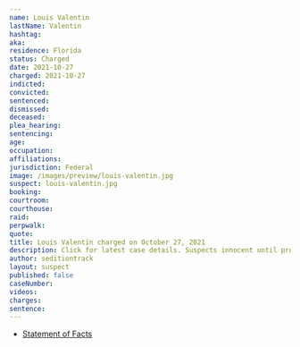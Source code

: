 ```yaml
---
name: Louis Valentin
lastName: Valentin
hashtag:
aka:
residence: Florida
status: Charged
date: 2021-10-27
charged: 2021-10-27
indicted:
convicted:
sentenced:
dismissed:
deceased:
plea_hearing:
sentencing:
age:
occupation:
affiliations:
jurisdiction: Federal
image: /images/preview/louis-valentin.jpg
suspect: louis-valentin.jpg
booking:
courtroom:
courthouse:
raid:
perpwalk:
quote:
title: Louis Valentin charged on October 27, 2021
description: Click for latest case details. Suspects innocent until proven guilty.
author: seditiontrack
layout: suspect
published: false
caseNumber:
videos:
charges:
sentence:
---
```


- [Statement of Facts](https://extremism.gwu.edu/sites/g/files/zaxdzs2191/f/Julio%20Baquero%20and%20Louis%20Valentin%20Statement%20of%20Facts.pdf)
